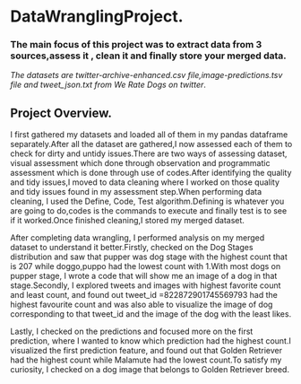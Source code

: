 # DataWranglingProject.
### The main focus of this project was to extract data from 3 sources,assess it , clean it and finally store your merged data.
*The datasets are twitter-archive-enhanced.csv file,image-predictions.tsv file and tweet_json.txt from We Rate Dogs on twitter*.
## Project Overview.
I first gathered my datasets and loaded all of them in my pandas dataframe separately.After all the dataset are gathered,I now assessed each of them to check for dirty and untidy issues.There are two ways of assessing dataset, visual assessment which done through observation and  programmatic assessment which is done through use of codes.After identifying the quality and tidy issues,I moved to data cleaning where I worked on those quality and tidy issues found in my assessment step.When performing data cleaning, I used the Define, Code, Test algorithm.Defining is whatever you are going to do,codes is the commands to execute and finally test is to see if it worked.Once finished cleaning,I stored my merged dataset.


After completing data wrangling, I performed analysis on my merged dataset to understand it better.Firstly, checked on the Dog Stages distribution and saw that pupper was dog stage with the highest count that is 207 while doggo,puppo had the lowest count with 1.With most dogs on pupper stage, I wrote a code that will show me an image of a dog in that stage.Secondly, I explored tweets and images with highest favorite count and least count, and  found out tweet_id =822872901745569793 had the highest favourite count and was also able to visualize the image of dog corresponding to that tweet_id and the image of the dog with the least likes.


Lastly, I checked on the predictions and focused more on the first prediction, where I wanted to know which prediction had the highest count.I visualized the first prediction feature, and found out that Golden Retriever had the highest count while Malamute had the lowest count.To satisfy my curiosity, I checked on a dog image that belongs to Golden Retriever breed.

